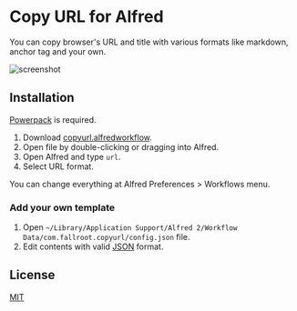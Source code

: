 # Copy URL for Alfred

You can copy browser's URL and title with various formats like markdown, anchor tag and your own.

![screenshot](https://github.com/fallroot/copy-url-for-alfred/raw/master/misc/screenshot.png)

## Installation

[Powerpack](https://www.alfredapp.com/powerpack/) is required.

1. Download [copyurl.alfredworkflow](https://github.com/fallroot/copy-url-for-alfred/raw/master/build/copyurl.alfredworkflow).
2. Open file by double-clicking or dragging into Alfred.
3. Open Alfred and type `url`.
4. Select URL format.

You can change everything at Alfred Preferences > Workflows menu.

### Add your own template

1. Open `~/Library/Application Support/Alfred 2/Workflow Data/com.fallroot.copyurl/config.json` file.
2. Edit contents with valid [JSON](http://www.json.org/) format.

## License

[MIT](https://github.com/fallroot/copy-url-for-alfred/blob/master/LICENSE)
